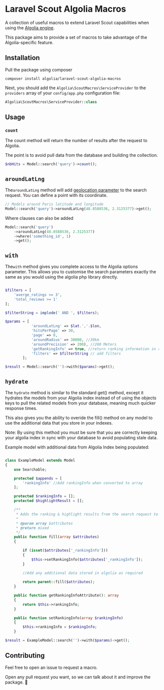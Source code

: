 # Laravel Scout Algolia Macros

A collection of useful macros to extend Laravel Scout capabilities when using the [Algolia engine](https://laravel.com/docs/5.4/scout#driver-prerequisites).

This package aims to provide a set of macros to take advantage of the
Algolia-specific feature.


## Installation

Pull the package using composer

```
composer install algolia/laravel-scout-algolia-macros
```

Next, you should add the `Algolia\ScoutMacros\ServiceProvider` to the `providers`
array of your `config/app.php` configuration file:

```php
Algolia\ScoutMacros\ServiceProvider::class
```


## Usage

### `count`

The count method will return the number of results after the request to Algolia.

The point is to avoid pull data from the database and building the collection.

```php
$nbHits = Model::search('query')->count();
```

## `aroundLatLng`

The`aroundLatLng` method will add [geolocation parameter](1) to the search request. You
can define a point with its coordinate.

```php
// Models around Paris latitude and longitude
Model::search('query')->aroundLatLng(48.8588536, 2.3125377)->get();
```

Where clauses can also be added

```php
Model::search('query')
    ->aroundLatLng(48.8588536, 2.3125377)
    ->where('something_id', 1)
    ->get();
```


## `with`

The`with` method gives you complete access to the Algolia options parameter. This allows you
to customise the search parameters exactly the same as you would using the algolia php library directly.

```php

$filters = [
    'averge_ratings >= 3',
    'total_reviews >= 1'
];

$filterString = implode(' AND ', $filters);

$params = [
            'aroundLatLng' => $lat.','.$lon,
            'hitsPerPage' => 30,
            'page' => 0,
            'aroundRadius' => 30000, //30km
            'aroundPrecision' => 200), //200 Meters
            'getRankingInfo' => true, //return ranking information in results
            'filters' => $filterString // add filters
        ];

$result = Model::search('')->with($params)->get();

```


## `hydrate`

The `hydrate` method is similar to the standard get() method, except it hydrates the models from your Algolia index
instead of of using the objects keys to pull the related models from your database, meaning much quicker response times.

This also gives you the ability to overide the fill() method on any model to use the additional data that you store 
in your indexes.

Note: By using this method you must be sure that you are correctly keeping your algolia index in sync with your database
to avoid populating stale data.

Example model with additional data from Algolia Index being populated:

```php

class ExampleModel extends Model
{
    use Searchable;

    protected $appends = [
        'rankingInfo' //Add rankingInfo when converted to array
    ];

    protected $rankingInfo = [];
    protected $highlightResult = [];

    /**
     * Adds the ranking & highlight results from the search request to get search score/geo distance etc
     *
     * @param array $attributes
     * @return mixed
     */
    public function fill(array $attributes)
    {

        if (isset($attributes['_rankingInfo']))
        {
            $this->setRankingInfo($attributes['_rankingInfo']);
        }
        
        //Add any additional data stored in algolia as required

        return parent::fill($attributes);
    }

    public function getRankingInfoAttribute(): array
    {
        return $this->rankingInfo;
    }

    public function setRankingInfo(array $rankingInfo)
    {
        $this->rankingInfo = $rankingInfo;
    }

$result = ExampleModel::search('')->with($params)->get();

```

## Contributing

Feel free to open an issue to request a macro.

Open any pull request you want, so we can talk about it and improve the package. :tada:

[1]: https://www.algolia.com/doc/guides/geo-search/geo-search-overview/
